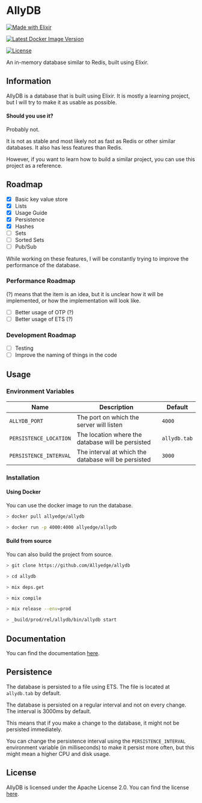 # AllyDB

[![Made with Elixir](https://forthebadge.com/images/badges/made-with-elixir.svg)](https://elixir-lang.org/)

[![Latest Docker Image Version](https://img.shields.io/docker/v/allyedge/allydb?color=lightblue&label=Latest%20Docker%20Image%20Version&style=for-the-badge)](https://hub.docker.com/r/allyedge/allydb)

[![License](https://img.shields.io/github/license/allyedge/allydb?style=for-the-badge)](https://github.com/Allyedge/allydb/blob/main/LICENSE)

An in-memory database similar to Redis, built using Elixir.

## Information

AllyDB is a database that is built using Elixir. It is mostly a learning project, but I will try to make it as usable as possible.

#### Should you use it?

Probably not.

It is not as stable and most likely not as fast as Redis or other similar databases.
It also has less features than Redis.

However, if you want to learn how to build a similar project, you can use this project as a reference.

## Roadmap

- [x] Basic key value store
- [x] Lists
- [x] Usage Guide
- [x] Persistence
- [x] Hashes
- [ ] Sets
- [ ] Sorted Sets
- [ ] Pub/Sub

While working on these features, I will be constantly trying to improve the performance of the database.

### Performance Roadmap

(?) means that the item is an idea, but it is unclear how it will be implemented, or how the implementation will look like.

- [ ] Better usage of OTP (?)
- [ ] Better usage of ETS (?)

### Development Roadmap

- [ ] Testing
- [ ] Improve the naming of things in the code

## Usage

### Environment Variables

| Name                   | Description                                          | Default      |
| ---------------------- | ---------------------------------------------------- | ------------ |
| `ALLYDB_PORT`          | The port on which the server will listen             | `4000`       |
| `PERSISTENCE_LOCATION` | The location where the database will be persisted    | `allydb.tab` |
| `PERSISTENCE_INTERVAL` | The interval at which the database will be persisted | `3000`       |

### Installation

#### Using Docker

You can use the docker image to run the database.

```sh
> docker pull allyedge/allydb

> docker run -p 4000:4000 allyedge/allydb
```

#### Build from source

You can also build the project from source.

```sh
> git clone https://github.com/Allyedge/allydb

> cd allydb

> mix deps.get

> mix compile

> mix release --env=prod

> _build/prod/rel/allydb/bin/allydb start
```

## Documentation

You can find the documentation [here](docs/DOCUMENTATION.md).

## Persistence

The database is persisted to a file using ETS. The file is located at `allydb.tab` by default.

The database is persisted on a regular interval and not on every change. The interval is 3000ms by default.

This means that if you make a change to the database, it might not be persisted immediately.

You can change the persistence interval using the `PERSISTENCE_INTERVAL` environment variable (in milliseconds) to make it persist more often, but this might mean a higher CPU and disk usage.

## License

AllyDB is licensed under the Apache License 2.0. You can find the license [here](LICENSE).
